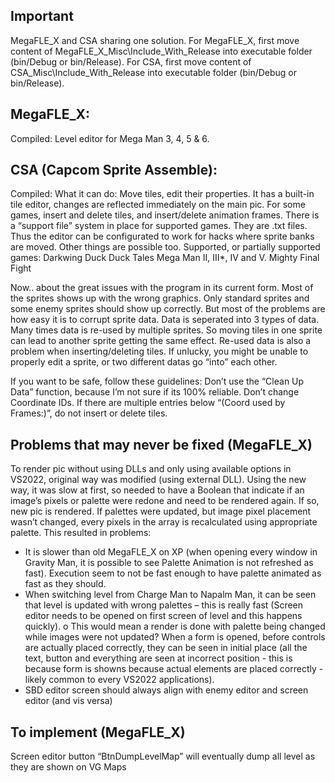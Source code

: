 Important
---------
MegaFLE_X and CSA sharing one solution.
For MegaFLE_X, first move content of MegaFLE_X\_Misc\Include_With_Release into executable folder (bin/Debug or bin/Release).
For CSA, first move content of CSA\_Misc\Include_With_Release into executable folder (bin/Debug or bin/Release).

MegaFLE_X:
----------
Compiled:
Level editor for Mega Man 3, 4, 5 & 6. 

CSA (Capcom Sprite Assemble):
-----------------------------
Compiled:
What it can do:
    Move tiles, edit their properties.
    It has a built-in tile editor, changes are reflected immediately on the main pic.
    For some games, insert and delete tiles, and insert/delete animation frames.
    There is a “support file” system in place for supported games. They are .txt files. Thus the editor can be configurated to work for hacks where sprite banks are moved. Other things are possible too.
Supported, or partially supported games:
    Darkwing Duck
    Duck Tales
    Mega Man II, III*, IV and V.
    Mighty Final Fight

Now.. about the great issues with the program in its current form. Most of the sprites shows up with the wrong graphics. Only standard sprites and some enemy sprites should show up correctly. But most of the problems are how easy it is to corrupt sprite data. Data is seperated into 3 types of data. Many times data is re-used by multiple sprites. So moving tiles in one sprite can lead to another sprite getting the same effect. Re-used data is also a problem when inserting/deleting tiles. If unlucky, you might be unable to properly edit a sprite, or two different datas go “into” each other.

If you want to be safe, follow these guidelines:
    Don’t use the “Clean Up Data” function, because I’m not sure if its 100% reliable.
    Don’t change Coordinate IDs.
    If there are multiple entries below “(Coord used by Frames:)”, do not insert or delete tiles.
    
Problems that may never be fixed (MegaFLE_X)
--------------------------------------------
To render pic without using DLLs and only using available options in VS2022, original way was modified (using external DLL). Using the new way, it was slow at first, so needed to have a Boolean that indicate if an image’s pixels or palette were redone and need to be rendered again. If so, new pic is rendered.
If palettes were updated, but image pixel placement wasn’t changed, every pixels in the array is recalculated using appropriate palette. This resulted in problems:
-	It is slower than old MegaFLE_X on XP (when opening every window in Gravity Man, it is possible to see Palette Animation is not refreshed as fast). Execution seem to not be fast enough to have palette animated as fast as they should.
-	When switching level from Charge Man to Napalm Man, it can be seen that level is updated with wrong palettes – this is really fast (Screen editor needs to be opened on first screen of level and this happens quickly).
o	This would mean a render is done with palette being changed while images were not updated?
When a form is opened, before controls are actually placed correctly, they can be seen in initial place (all the text, button and everything are seen at incorrect position - this is because form is showns because actual elements are placed correctly - likely common to every VS2022 applications).
-	SBD editor screen should always align with enemy editor and screen editor (and vis versa)

To implement (MegaFLE_X)
------------------------
Screen editor button “BtnDumpLevelMap” will eventually dump all level as they are shown on VG Maps
